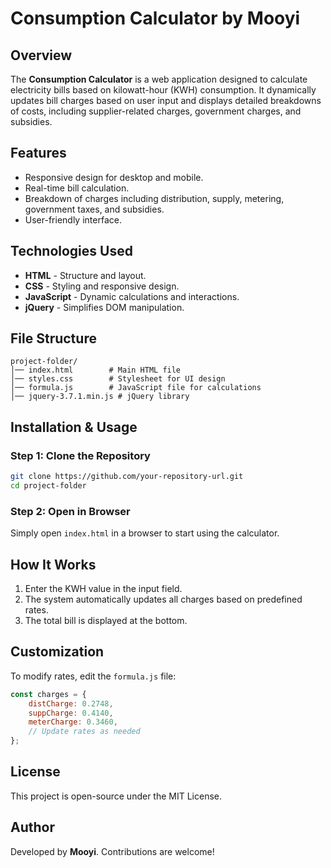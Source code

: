 # Consumption Calculator by Mooyi

## Overview
The **Consumption Calculator** is a web application designed to calculate electricity bills based on kilowatt-hour (KWH) consumption. It dynamically updates bill charges based on user input and displays detailed breakdowns of costs, including supplier-related charges, government charges, and subsidies.

## Features
- Responsive design for desktop and mobile.
- Real-time bill calculation.
- Breakdown of charges including distribution, supply, metering, government taxes, and subsidies.
- User-friendly interface.

## Technologies Used
- **HTML** - Structure and layout.
- **CSS** - Styling and responsive design.
- **JavaScript** - Dynamic calculations and interactions.
- **jQuery** - Simplifies DOM manipulation.

## File Structure
```
project-folder/
│── index.html        # Main HTML file
│── styles.css        # Stylesheet for UI design
│── formula.js        # JavaScript file for calculations
│── jquery-3.7.1.min.js # jQuery library
```

## Installation & Usage
### Step 1: Clone the Repository
```sh
git clone https://github.com/your-repository-url.git
cd project-folder
```

### Step 2: Open in Browser
Simply open `index.html` in a browser to start using the calculator.

## How It Works
1. Enter the KWH value in the input field.
2. The system automatically updates all charges based on predefined rates.
3. The total bill is displayed at the bottom.

## Customization
To modify rates, edit the `formula.js` file:
```js
const charges = {
    distCharge: 0.2748,
    suppCharge: 0.4140,
    meterCharge: 0.3460,
    // Update rates as needed
};
```
## License
This project is open-source under the MIT License.

## Author
Developed by **Mooyi**. Contributions are welcome!

